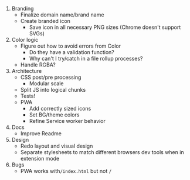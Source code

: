 1. Branding
    - Finalize domain name/brand name
    - Create branded icon
        - Save icon in all necessary PNG sizes (Chrome doesn't support SVGs)
2. Color logic
    - Figure out how to avoid errors from Color
        - Do they have a validation function?
        - Why can't I try/catch in a file rollup processes?
    - Handle RGBA?
3. Architecture
    - CSS post/pre processing
        - Modular scale
    - Split JS into logical chunks
    - Tests!
    - PWA
        - Add correctly sized icons
        - Set BG/theme colors
        - Refine Service worker behavior
4. Docs
    - Improve Readme
5. Design
    - Redo layout and visual design
    - Separate stylesheets to match different browsers dev tools when in extension mode
6. Bugs
    - PWA works with`/index.html` but not `/`